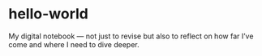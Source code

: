 # hello-world
My digital notebook — not just to revise but also to reflect on how far I’ve come and where I need to dive deeper.
